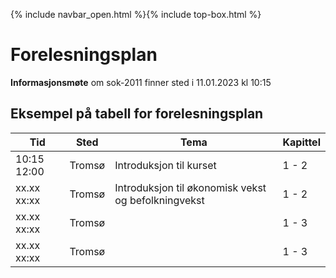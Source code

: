 {% include navbar_open.html %}{% include top-box.html %}
# Forelesningsplan  

**Informasjonsmøte** om sok-2011 finner sted i 11.01.2023 kl 10:15   


## Eksempel på tabell for forelesningsplan

| Tid            | Sted            | Tema               |Kapittel              |
|----------------|-----------------|--------------------|--------------------|
|10:15  12:00    |Tromsø           |Introduksjon til kurset|1 - 2|
|xx.xx  xx:xx    |Tromsø           | Introduksjon til økonomisk vekst og befolkningvekst            | 1 - 2|
|xx.xx  xx:xx    |Tromsø           |                  | 1 - 3|
|xx.xx  xx:xx    |Tromsø           |    | 1 - 3|
   





